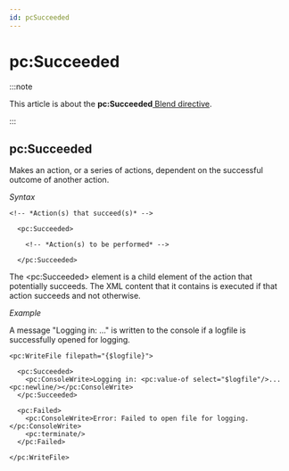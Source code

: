 ```yaml
---
id: pcSucceeded
---
```


# pc:Succeeded




:::note

This article is about the **pc:Succeeded**[ Blend directive](/docs/Repositories/Blend_directives).

:::

## **pc:Succeeded**

Makes an action, or a series of actions, dependent on the successful outcome of another action.

*Syntax*

```
<!-- *Action(s) that succeed(s)* -->

  <pc:Succeeded>

    <!-- *Action(s) to be performed* -->

  </pc:Succeeded>
```

The \<pc:Succeeded> element is a child element of the action that potentially succeeds. The XML content that it contains is executed if that action succeeds and not otherwise.

*Example*

A message "Logging in: ..." is written to the console if a logfile is successfully opened for logging.

```language-xml
<pc:WriteFile filepath="{$logfile}">

  <pc:Succeeded>
    <pc:ConsoleWrite>Logging in: <pc:value-of select="$logfile"/>...<pc:newline/></pc:ConsoleWrite>
  </pc:Succeeded>

  <pc:Failed>
    <pc:ConsoleWrite>Error: Failed to open file for logging.</pc:ConsoleWrite>
    <pc:terminate/>
  </pc:Failed>

</pc:WriteFile>  
```

 
